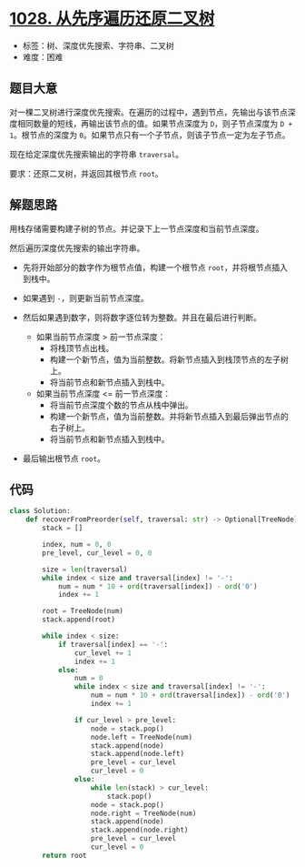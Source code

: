 # [1028. 从先序遍历还原二叉树](https://leetcode-cn.com/problems/recover-a-tree-from-preorder-traversal/)

- 标签：树、深度优先搜索、字符串、二叉树
- 难度：困难

## 题目大意

对一棵二叉树进行深度优先搜索。在遍历的过程中，遇到节点，先输出与该节点深度相同数量的短线，再输出该节点的值。如果节点深度为 `D`，则子节点深度为 `D + 1`。根节点的深度为 `0`。如果节点只有一个子节点，则该子节点一定为左子节点。

现在给定深度优先搜索输出的字符串 `traversal`。

要求：还原二叉树，并返回其根节点 `root`。

## 解题思路

用栈存储需要构建子树的节点。并记录下上一节点深度和当前节点深度。

然后遍历深度优先搜索的输出字符串。

- 先将开始部分的数字作为根节点值，构建一个根节点 `root`，并将根节点插入到栈中。
- 如果遇到 `-`，则更新当前节点深度。

- 然后如果遇到数字，则将数字逐位转为整数。并且在最后进行判断。
  - 如果当前节点深度 > 前一节点深度：
    - 将栈顶节点出栈。
    - 构建一个新节点，值为当前整数。将新节点插入到栈顶节点的左子树上。
    - 将当前节点和新节点插入到栈中。
  - 如果当前节点深度 <= 前一节点深度：
    - 将当前节点深度个数的节点从栈中弹出。
    - 构建一个新节点，值为当前整数。并将新节点插入到最后弹出节点的右子树上。
    - 将当前节点和新节点插入到栈中。
- 最后输出根节点 `root`。

## 代码

```Python
class Solution:
    def recoverFromPreorder(self, traversal: str) -> Optional[TreeNode]:
        stack = []

        index, num = 0, 0
        pre_level, cur_level = 0, 0

        size = len(traversal)
        while index < size and traversal[index] != '-':
            num = num * 10 + ord(traversal[index]) - ord('0')
            index += 1

        root = TreeNode(num)
        stack.append(root)

        while index < size:
            if traversal[index] == '-':
                cur_level += 1
                index += 1
            else:
                num = 0
                while index < size and traversal[index] != '-':
                    num = num * 10 + ord(traversal[index]) - ord('0')
                    index += 1

                if cur_level > pre_level:
                    node = stack.pop()
                    node.left = TreeNode(num)
                    stack.append(node)
                    stack.append(node.left)
                    pre_level = cur_level
                    cur_level = 0
                else:
                    while len(stack) > cur_level:
                        stack.pop()
                    node = stack.pop()
                    node.right = TreeNode(num)
                    stack.append(node)
                    stack.append(node.right)
                    pre_level = cur_level
                    cur_level = 0
        return root
```

